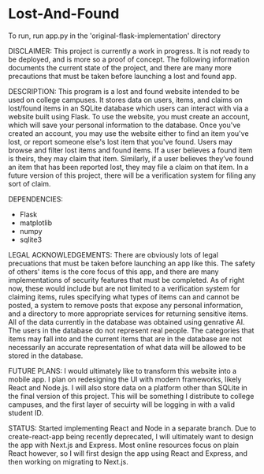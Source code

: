 # Lost-And-Found

To run, run app.py in the 'original-flask-implementation' directory

DISCLAIMER: This project is currently a work in progress. It is not ready to be deployed, and is more so a proof of concept. The following information documents the current state of the project, and there are many more precautions that must be taken before launching a lost and found app.

DESCRIPTION: This program is a lost and found website intended to be used on college campuses. It stores data on users, items, and claims on lost/found items in an SQLite database which users can interact with via a website built using Flask. To use the website, you must create an account, which will save your personal information to the database. Once you've created an account, you may use the website either to find an item you've lost, or report someone else's lost item that you've found. Users may browse and filter lost items and found items. If a user believes a found item is theirs, they may claim that item. Similarly, if a user believes they’ve found an item that has been reported lost, they may  file a claim on that item. In a future version of this project, there will be a verification system for filing any sort of claim.

DEPENDENCIES:
- Flask
- matplotlib
- numpy
- sqlite3

LEGAL ACKNOWLEDGEMENTS: There are obviously lots of legal precuations that must be taken before launching an app like this. The safety of others' items is the core focus of this app, and there are many implementations of security features that must be completed. As of right now, these would include but are not limited to a verification system for claiming items, rules specifying what types of items can and cannot be posted, a system to remove posts that expose any personal information, and a directory to more appropriate services for returning sensitive items. All of the data currently in the database was obtained using genrative AI. The users in the database do not represent real people. The categories that items may fall into and the current items that are in the database are not necessarily an accurate representation of what data will be allowed to be stored in the database.

FUTURE PLANS: I would ultimately like to transform this website into a mobile app. I plan on redesigning the UI with modern frameworks, likely React and Node.js. I will also store data on a platform other than SQLite in the final version of this project. This will be something I distribute to college campuses, and the first layer of secuirty will be logging in with a valid student ID.

STATUS:
Started implementing React and Node in a separate branch. Due to create-react-app being recently deprecated, I will ultimately want to design the app with Next.js and Express. Most online resources focus on plain React however, so I will first design the app using React and Express, and then working on migrating to Next.js.

